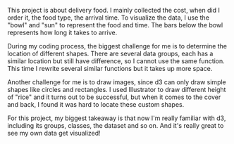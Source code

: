 This project is about delivery food. I mainly collected the cost, when did I order it, the food type, the arrival time. To visualize the data, I use the "bowl" and "sun" to represent the food and time. The bars below the bowl represents how long it takes to arrive.

During my coding process, the biggest challenge for me is to determine the location of different shapes. There are several data groups, each has a similar location but still have difference, so I cannot use the same function. This time I rewrite several similar functions but it takes up more space.

Another challenge for me is to draw images, since d3 can only draw simple shapes like circles and rectangles. I used Illustrator to draw different height of "rice" and it turns out to be successful, but when it comes to the cover and back, I found it was hard to locate these custom shapes.

For this project, my biggest takeaway is that now I'm really familiar with d3, including its groups, classes, the dataset and so on. And it's really great to see my own data get visualized!
